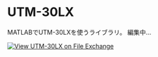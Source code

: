 # UTM-30LX
MATLABでUTM-30LXを使うライブラリ。
編集中…

[![View UTM-30LX on File Exchange](https://www.mathworks.com/matlabcentral/images/matlab-file-exchange.svg)](https://www.mathworks.com/matlabcentral/fileexchange/124430-utm-30lx)
